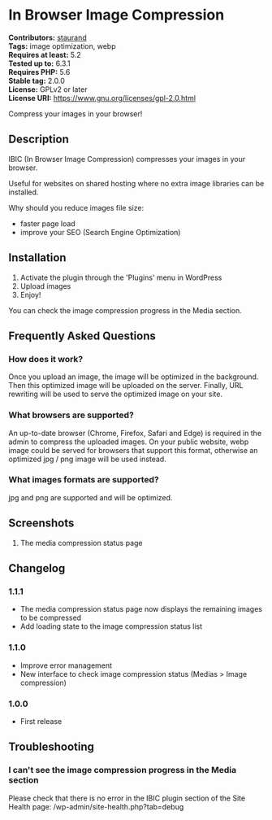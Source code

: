 # In Browser Image Compression #
**Contributors:** [staurand](https://profiles.wordpress.org/staurand/)  
**Tags:** image optimization, webp  
**Requires at least:** 5.2  
**Tested up to:** 6.3.1  
**Requires PHP:** 5.6  
**Stable tag:** 2.0.0  
**License:** GPLv2 or later  
**License URI:** https://www.gnu.org/licenses/gpl-2.0.html  

Compress your images in your browser!

## Description ##

IBIC (In Browser Image Compression) compresses your images in your browser.

Useful for websites on shared hosting where no extra image libraries can be installed.

Why should you reduce images file size:

* faster page load
* improve your SEO (Search Engine Optimization)

## Installation ##

1. Activate the plugin through the 'Plugins' menu in WordPress
2. Upload images
3. Enjoy!

You can check the image compression progress in the Media section.

## Frequently Asked Questions ##

### How does it work? ###

Once you upload an image, the image will be optimized in the background.
Then this optimized image will be uploaded on the server.
Finally, URL rewriting will be used to serve the optimized image on your site.

### What browsers are supported? ###

An up-to-date browser (Chrome, Firefox, Safari and Edge) is required in the admin to compress the uploaded images.
On your public website, webp image could be served for browsers that support this format, otherwise an optimized jpg / png image will be used instead.

### What images formats are supported? ###

jpg and png are supported and will be optimized.

## Screenshots ##

1. The media compression status page

## Changelog ##

### 1.1.1 ###
* The media compression status page now displays the remaining images to be compressed
* Add loading state to the image compression status list

### 1.1.0 ###
* Improve error management
* New interface to check image compression status (Medias > Image compression)

### 1.0.0 ###
* First release

## Troubleshooting ##

### I can't see the image compression progress in the Media section ###

Please check that there is no error in the IBIC plugin section of the Site Health page:
/wp-admin/site-health.php?tab=debug
